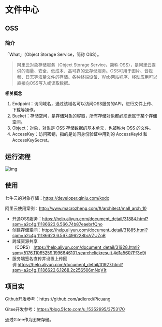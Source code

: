# 文件中心

## OSS

### 简介

「What」（Object Storage Service，简称 OSS）。

> 阿里云对象存储服务（Object Storage Service，简称 OSS），是阿里云提供的海量、安全、低成本、高可靠的云存储服务。OSS可用于图片、音视频、日志等海量文件的存储。各种终端设备、Web网站程序、移动应用可以直接向OSS写入或读取数据。

**相关概念**

1. Endpoint：访问域名，通过该域名可以访问OSS服务的API，进行文件上传、下载等操作。
2. Bucket：存储空间，是存储对象的容器，所有存储对象都必须隶属于某个存储空间。
3. Object：对象，对象是 OSS 存储数据的基本单元，也被称为 OSS 的文件。
4. AccessKey：访问密钥，指的是访问身份验证中用到的 AccessKeyId 和 AccessKeySecret。

## 运行流程

![img](https://cdn.jsdelivr.net/gh/edgarding77/images@latest/func/file-center1.png)

## 使用

七牛云的对象存储：https://developer.qiniu.com/kodo

阿里云使用案例：http://www.macrozheng.com/#/architect/mall_arch_10

- 开通OSS服务：https://help.aliyun.com/document_detail/31884.html?spm=a2c4g.11186623.6.566.74b87eaebrfQno
- 创建存储空间：https://help.aliyun.com/document_detail/31885.html?spm=a2c4g.11186623.6.567.496228bcVZUZqB
- 跨域资源共享（CORS）:https://help.aliyun.com/document_detail/31928.html?spm=5176.11065259.1996646101.searchclickresult.4d1a5607Pf3e9i
- 服务端签名直传并设置上传回调:https://help.aliyun.com/document_detail/31927.html?spm=a2c4g.11186623.6.1268.2c256506mNqV1t

## 项目实



Github开发参考：https://github.com/adlered/Picuang

Gitee开发参考：https://blog.51cto.com/u_15352995/3753170

通过Gitee作为图床存储。



